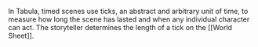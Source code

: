 In Tabula, timed scenes use ticks, an abstract and arbitrary unit of time, to measure how long the scene has lasted and when any individual character can act. The storyteller determines the length of a tick on the [[World Sheet]].